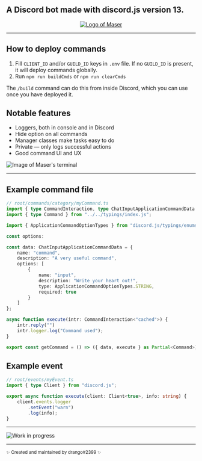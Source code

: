 ## A Discord bot made with discord.js version 13.
<p align="center">
    <a href="https://en.wikipedia.org/wiki/Maser">
        <img src="https://i.imgur.com/p0GGPVZ.png" alt="Logo of Maser" />
    </a>
</p>

---

## How to deploy commands
1. Fill `CLIENT_ID` and/or `GUILD_ID` keys in `.env` file.
	If no `GUILD_ID` is present, it will deploy commands globally.
2. Run `npm run buildCmds` or `npm run clearCmds`

The `/build` command can do this from inside Discord, which you can use once you have deployed it.

## Notable features
* Loggers, both in console and in Discord
* Hide option on all commands
* Manager classes make tasks easy to do
* Private — only logs successful actions
* Good command UI and UX


![Image of Maser's terminal](https://i.imgur.com/6e9wm50.png)

---

## Example command file
```ts
// root/commands/category/myCommand.ts
import { type CommandInteraction, type ChatInputApplicationCommandData } from "discord.js";
import { type Command } from "../../typings/index.js";

import { ApplicationCommandOptionTypes } from "discord.js/typings/enums";

const options: 

const data: ChatInputApplicationCommandData = {
	name: "command",
	description: "A very useful command",
	options: [
		{
			name: "input",
			description: "Write your heart out!",
			type: ApplicationCommandOptionTypes.STRING,
			required: true
		}
	]
};

async function execute(intr: CommandInteraction<"cached">) {
	intr.reply("")
	intr.logger.log("Command used");
}

export const getCommand = () => ({ data, execute } as Partial<Command>);
```

## Example event
```ts
// root/events/myEvent.ts
import { type Client } from "discord.js";

export async function execute(client: Client<true>, info: string) {
	client.events.logger
		.setEvent("warn")
		.log(info);
}
```

---

![Work in progress](https://i.imgur.com/eS4Md4Q.png)

---

<sub>✨ Created and maintained by drango#2399 ✨</sub>
